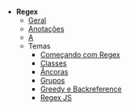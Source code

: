 - **Regex**
  - [Geral](docs/development/regex/README.md)
  - [Anotações](docs/development/regex/notes.md)
  - [A](docs/development/regex/notes.md)
  - Temas
    - [Começando com Regex](docs/development/regex/topics/getting-started.md)
    - [Classes](docs/development/regex/topics/char-class.md)
    - [Âncoras](docs/development/regex/topics/anchor.md)
    - [Grupos](docs/development/regex/topics/groups.md)
    - [Greedy e Backreference](docs/development/regex/topics/lazy-greedy.md)
    - [Regex JS](docs/development/regex/topics/regex-js.md)
